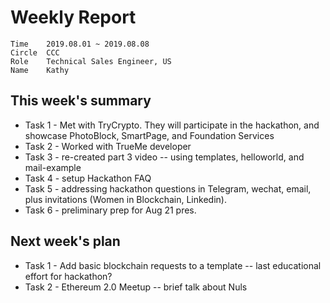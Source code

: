 # Weekly Report
```
Time	2019.08.01 ~ 2019.08.08
Circle	CCC
Role	Technical Sales Engineer, US
Name	Kathy
```
## This week's summary
- Task 1 - Met with TryCrypto. They will participate in the hackathon, and showcase PhotoBlock, SmartPage, and Foundation Services
- Task 2 - Worked with TrueMe developer
- Task 3 - re-created part 3 video -- using templates, helloworld, and mail-example
- Task 4 - setup Hackathon FAQ
- Task 5 - addressing hackathon questions in Telegram, wechat, email, plus invitations (Women in Blockchain, Linkedin).
- Task 6 - preliminary prep for Aug 21 pres.


## Next week's plan

- Task 1 - Add basic blockchain requests to a template -- last educational effort for hackathon?
- Task 2 - Ethereum 2.0 Meetup -- brief talk about Nuls

